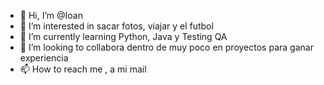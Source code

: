 - 👋 Hi, I’m @Ioan
- 👀 I’m interested in  sacar fotos, viajar y el futbol
- 🌱 I’m currently learning Python, Java y Testing QA
- 💞️ I’m looking to collabora dentro de muy poco en proyectos para ganar experiencia
- 📫 How to reach me , a mi mail 

<!---
ioaM7/ioaM7 is a ✨ special ✨ repository because its `README.md` (this file) appears on your GitHub profile.
You can click the Preview link to take a look at your changes.
--->
